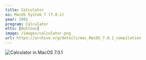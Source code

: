 ```yaml
---
title: Calculator
os: MacOS System 7 (7.0.1)
year: 1991
program: Calculator
elts: [Buttons]
image: /images/calculator.png
url: https://archive.org/details/mac_MacOS_7.0.1_compilation
---
```


![Calculator in MacOS 7.0.1](/images/calculator.png)
